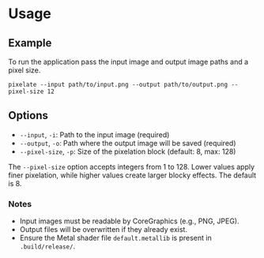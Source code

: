 # Usage

## Example

To run the application pass the input image and output image paths and a pixel size.

```shell
pixelate --input path/to/input.png --output path/to/output.png --pixel-size 12
```

## Options

- `--input`, `-i`: Path to the input image (required)
- `--output`, `-o`: Path where the output image will be saved (required)
- `--pixel-size`, `-p`: Size of the pixelation block (default: 8, max: 128)

The `--pixel-size` option accepts integers from 1 to 128. Lower values apply finer pixelation, while higher values create larger blocky effects. The default is 8.

### Notes

- Input images must be readable by CoreGraphics (e.g., PNG, JPEG).
- Output files will be overwritten if they already exist.
- Ensure the Metal shader file `default.metallib` is present in `.build/release/`.
